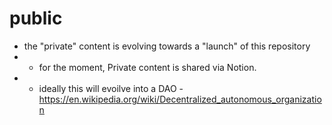 # public
* the "private" content is evolving towards a "launch" of this repository
* * for the moment, Private content is shared via Notion.
* * ideally this will evoilve into a DAO - https://en.wikipedia.org/wiki/Decentralized_autonomous_organization
